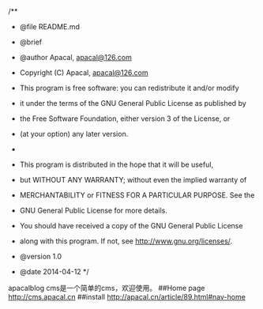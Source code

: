 ﻿/**
* @file README.md
* @brief 
* @author Apacal, apacal@126.com

* Copyright (C) Apacal, apacal@126.com
* This program is free software: you can redistribute it and/or modify
* it under the terms of the GNU General Public License as published by
* the Free Software Foundation, either version 3 of the License, or
* (at your option) any later version.
* 
* This program is distributed in the hope that it will be useful,
* but WITHOUT ANY WARRANTY; without even the implied warranty of
* MERCHANTABILITY or FITNESS FOR A PARTICULAR PURPOSE.  See the
* GNU General Public License for more details.
* You should have received a copy of the GNU General Public License
* along with this program.  If not, see <http://www.gnu.org/licenses/>.

* @version 1.0
* @date 2014-04-12
*/

apacalblog cms是一个简单的cms，欢迎使用。
##Home page
<http://cms.apacal.cn>
##install
<http://apacal.cn/article/89.html#nav-home>
